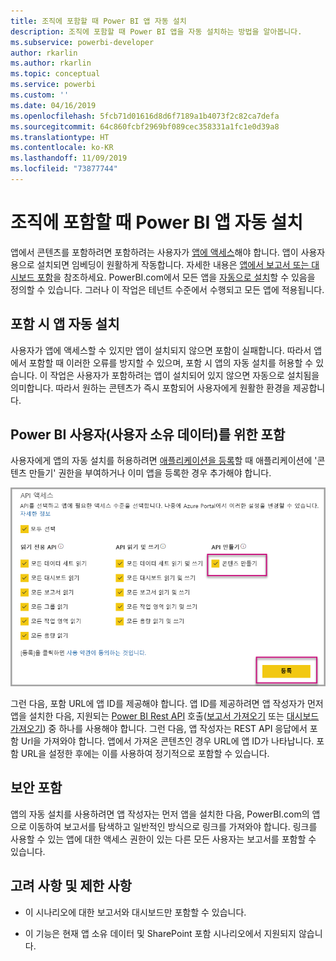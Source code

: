 ```yaml
---
title: 조직에 포함할 때 Power BI 앱 자동 설치
description: 조직에 포함할 때 Power BI 앱을 자동 설치하는 방법을 알아봅니다.
ms.subservice: powerbi-developer
author: rkarlin
ms.author: rkarlin
ms.topic: conceptual
ms.service: powerbi
ms.custom: ''
ms.date: 04/16/2019
ms.openlocfilehash: 5fcb71d01616d8d6f7189a1b4073f2c82ca7defa
ms.sourcegitcommit: 64c860fcbf2969bf089cec358331a1fc1e0d39a8
ms.translationtype: HT
ms.contentlocale: ko-KR
ms.lasthandoff: 11/09/2019
ms.locfileid: "73877744"
---
```

# <a name="auto-install-power-bi-apps-when-embedding-for-your-organization"></a>조직에 포함할 때 Power BI 앱 자동 설치

앱에서 콘텐츠를 포함하려면 포함하려는 사용자가 [앱에 액세스](../service-create-distribute-apps.md)해야 합니다. 앱이 사용자용으로 설치되면 임베딩이 원활하게 작동합니다. 자세한 내용은 [앱에서 보고서 또는 대시보드 포함](embed-from-apps.md)을 참조하세요. PowerBI.com에서 모든 앱을 [자동으로 설치](https://powerbi.microsoft.com/blog/automatically-install-apps/)할 수 있음을 정의할 수 있습니다. 그러나 이 작업은 테넌트 수준에서 수행되고 모든 앱에 적용됩니다.

## <a name="auto-install-app-on-embedding"></a>포함 시 앱 자동 설치

사용자가 앱에 액세스할 수 있지만 앱이 설치되지 않으면 포함이 실패합니다. 따라서 앱에서 포함할 때 이러한 오류를 방지할 수 있으며, 포함 시 앱의 자동 설치를 허용할 수 있습니다. 이 작업은 사용자가 포함하려는 앱이 설치되어 있지 않으면 자동으로 설치됨을 의미합니다. 따라서 원하는 콘텐츠가 즉시 포함되어 사용자에게 원활한 환경을 제공합니다.

## <a name="embed-for-power-bi-users-user-owns-data"></a>Power BI 사용자(사용자 소유 데이터)를 위한 포함

사용자에게 앱의 자동 설치를 허용하려면 [애플리케이션을 등록](register-app.md#register-with-the-power-bi-application-registration-tool)할 때 애플리케이션에 '콘텐츠 만들기' 권한을 부여하거나 이미 앱을 등록한 경우 추가해야 합니다.

![앱 등록으로 콘텐츠 생성](media/embed-auto-install-app/register-app-create-content.png)

그런 다음, 포함 URL에 앱 ID를 제공해야 합니다. 앱 ID를 제공하려면 앱 작성자가 먼저 앱을 설치한 다음, 지원되는 [Power BI Rest API](https://docs.microsoft.com/rest/api/power-bi/) 호출([보고서 가져오기](https://docs.microsoft.com/rest/api/power-bi/reports/getreports) 또는 [대시보드 가져오기](https://docs.microsoft.com/rest/api/power-bi/dashboards/getdashboards)) 중 하나를 사용해야 합니다. 그런 다음, 앱 작성자는 REST API 응답에서 포함 Url을 가져와야 합니다. 앱에서 가져온 콘텐츠인 경우 URL에 앱 ID가 나타납니다.  포함 URL을 설정한 후에는 이를 사용하여 정기적으로 포함할 수 있습니다.

## <a name="secure-embed"></a>보안 포함

앱의 자동 설치를 사용하려면 앱 작성자는 먼저 앱을 설치한 다음, PowerBI.com의 앱으로 이동하여 보고서를 탐색하고 일반적인 방식으로 링크를 가져와야 합니다. 링크를 사용할 수 있는 앱에 대한 액세스 권한이 있는 다른 모든 사용자는 보고서를 포함할 수 있습니다.

## <a name="considerations-and-limitations"></a>고려 사항 및 제한 사항

* 이 시나리오에 대한 보고서와 대시보드만 포함할 수 있습니다.

* 이 기능은 현재 앱 소유 데이터 및 SharePoint 포함 시나리오에서 지원되지 않습니다.